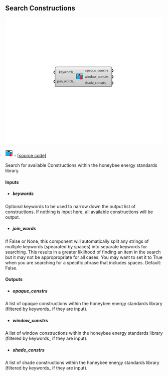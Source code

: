 ## Search Constructions

![](../../images/components/Search_Constructions.png)

![](../../images/icons/Search_Constructions.png) - [[source code]](https://github.com/ladybug-tools/honeybee-grasshopper-energy/blob/master/honeybee_grasshopper_energy/src//HB%20Search%20Constructions.py)


Search for available Constructions within the honeybee energy standards library. 



#### Inputs
* ##### keywords 
Optional keywords to be used to narrow down the output list of constructions. If nothing is input here, all available constructions will be output. 
* ##### join_words 
If False or None, this component will automatically split any strings of multiple keywords (spearated by spaces) into separate keywords for searching. This results in a greater liklihood of finding an item in the search but it may not be appropropriate for all cases. You may want to set it to True when you are searching for a specific phrase that includes spaces. Default: False. 

#### Outputs
* ##### opaque_constrs
A list of opaque constructions within the honeybee energy standards library (filtered by keywords_ if they are input). 
* ##### window_constrs
A list of window constructions within the honeybee energy standards library (filtered by keywords_ if they are input). 
* ##### shade_constrs
A list of shade constructions within the honeybee energy standards library (filtered by keywords_ if they are input). 